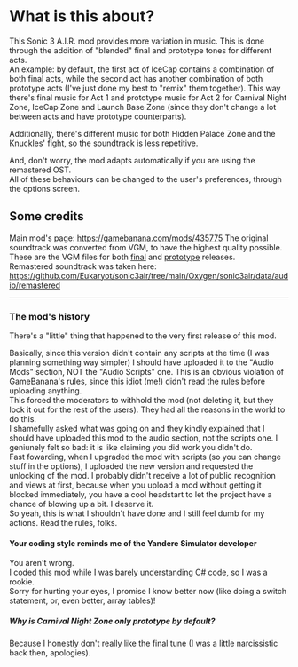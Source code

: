 # What is this about?
This Sonic 3 A.I.R. mod provides more variation in music. This is done through the addition of "blended" final and prototype tones for different acts.  
An example: by default, the first act of IceCap contains a combination of both final acts, while the second act has another combination of both prototype acts (I've just done my best to "remix" them together). This way there's final music for Act 1 and prototype music for Act 2 for Carnival Night Zone, IceCap Zone and Launch Base Zone (since they don't change a lot between acts and have prototype counterparts).  

Additionally, there's different music for both Hidden Palace Zone and the Knuckles' fight, so the soundtrack is less repetitive.  

And, don't worry, the mod adapts automatically if you are using the remastered OST.  
All of these behaviours can be changed to the user's preferences, through the options screen.  

## Some credits
Main mod's page: https://gamebanana.com/mods/435775
The original soundtrack was converted from VGM, to have the highest quality possible. These are the VGM files for both [final](https://vgmrips.net/packs/pack/sonic-the-hedgehog-3-mega-drive-genesis) and [prototype](https://vgmrips.net/packs/pack/sonic-knuckles-mega-drive-genesis) releases.  
Remastered soundtrack was taken here: https://github.com/Eukaryot/sonic3air/tree/main/Oxygen/sonic3air/data/audio/remastered

---
### The mod's history
There's a "little" thing that happened to the very first release of this mod.  

Basically, since this version didn't contain any scripts at the time (I was planning something way simpler) I should have uploaded it to the "Audio Mods" section, NOT the "Audio Scripts" one. This is an obvious violation of GameBanana's rules, since this idiot (me!) didn't read the rules before uploading anything.  
This forced the moderators to withhold the mod (not deleting it, but they lock it out for the rest of the users). They had all the reasons in the world to do this.  
I shamefully asked what was going on and they kindly explained that I should have uploaded this mod to the audio section, not the scripts one. I geniunely felt so bad: it is like claiming you did work you didn't do.  
Fast fowarding, when I upgraded the mod with scripts (so you can change stuff in the options), I uploaded the new version and requested the unlocking of the mod. I probably didn't receive a lot of public recognition and views at first, because when you upload a mod without getting it blocked immediately, you have a cool headstart to let the project have a chance of blowing up a bit. I deserve it.  
So yeah, this is what I shouldn't have done and I still feel dumb for my actions. Read the rules, folks.

#### Your coding style reminds me of the Yandere Simulator developer
You aren't wrong.  
I coded this mod while I was barely understanding C# code, so I was a rookie.  
Sorry for hurting your eyes, I promise I know better now (like doing a switch statement, or, even better, array tables)!

##### Why is Carnival Night Zone only prototype by default?
Because I honestly don't really like the final tune (I was a little narcissistic back then, apologies).

